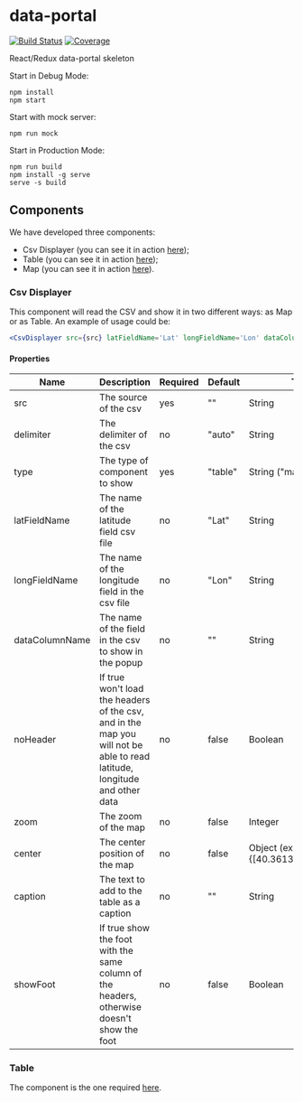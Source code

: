# data-portal

[![Build Status][ico-travis]][link-travis]
[![Coverage][ico-codecov]][link-codecov]

React/Redux data-portal skeleton

Start in Debug Mode:
```
npm install
npm start
```

Start with mock server:
```
npm run mock
```

Start in Production Mode:
```
npm run build
npm install -g serve
serve -s build
```

Components
----------

We have developed three components:
 * Csv Displayer (you can see it in action [here](http://localhost:3000/map));
 * Table (you can see it in action [here](http://localhost:3000/table));
 * Map (you can see it in action [here](http://localhost:3000/map)).

### Csv Displayer

This component will read the CSV and show it in two different ways: as Map or as Table.
An example of usage could be:

```jsx
<CsvDisplayer src={src} latFieldName='Lat' longFieldName='Lon' dataColumnName="Luogo" type="map" zoom="18" center={[40.36135,18.18825]}></CsvDisplayer>
```

#### Properties

| Name           | Description                                                                                                               | Required | Default | Type                               | Usage     |
|----------------|---------------------------------------------------------------------------------------------------------------------------|----------|---------|------------------------------------|-----------|
| src            | The source of the csv                                                                                                     | yes      | ""      | String                             | map/table |
| delimiter      | The delimiter of the csv                                                                                                  | no       | "auto"  | String                             | map/table |
| type           | The type of component to show                                                                                             | yes      | "table" | String ("map"\|"table")            | map/table |
| latFieldName   | The name of the latitude field csv file                                                                                   | no       | "Lat"   | String                             | map       |
| longFieldName  | The name of the longitude field in the csv file                                                                           | no       | "Lon"   | String                             | map       |
| dataColumnName | The name of the field in the csv to show in the popup                                                                     | no       | ""      | String                             | map       |
| noHeader       | If true won't load the headers of the csv, and in the map you will not be able to read latitude, longitude and other data | no       | false   | Boolean                            | map/table |
| zoom           | The zoom of the map                                                                                                       | no       | false   | Integer                            | map       |
| center         | The center position of the map                                                                                            | no       | false   | Object (ex. {[40.36135,18.18825]}) | map       |
| caption        | The text to add to the table as a caption                                                                                 | no       | ""      | String                             | table     |
| showFoot       | If true show the foot with the same column of the headers, otherwise doesn't show the foot                                | no       | false   | Boolean                            | table     |

### Table

The component is the one required [here](https://github.com/italia/daf-dataportal-public/issues/3).


[ico-travis]: https://travis-ci.org/DavidePastore/daf-dataportal-public.svg?branch=csv-table
[ico-codecov]: https://codecov.io/gh/DavidePastore/daf-dataportal-public/branch/csv-table/graph/badge.svg

[link-travis]: https://travis-ci.org/DavidePastore/daf-dataportal-public
[link-codecov]: https://codecov.io/gh/DavidePastore/daf-dataportal-public/branch/csv-table